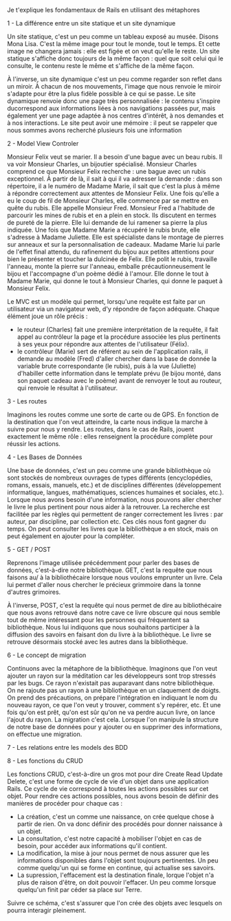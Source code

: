 

Je t'explique les fondamentaux de Rails en utilisant des métaphores


1 - La différence entre un site statique et un site dynamique

Un site statique, c'est un peu comme un tableau exposé au musée. Disons Mona Lisa. C'est la même image pour tout le monde, tout le temps. Et cette image ne changera jamais : elle est figée et on veut qu'elle le reste. Un site statique s'affiche donc toujours de la même façon : quel que soit celui qui le consulte, le contenu reste le même et s'affiche de la même façon.

À l'inverse, un site dynamique c'est un peu comme regarder son reflet dans un miroir. À chacun de nos mouvements, l'image que nous renvoie le miroir s'adapte pour être la plus fidèle possible à ce qui se passe. Le site dynamique renvoie donc une page très personnalisée : le contenu s'inspire ducorrespond aux informations liées à nos navigations passées pur, mais également yer une page adaptée à nos centres d'intérêt, à nos demandes et à nos interactions. Le site peut avoir une mémoire : il peut se rappeler que nous sommes avons recherché plusieurs fois une information

2 - Model View Controler

Monsieur Felix veut se marier. Il a besoin d'une bague avec un beau rubis. Il va voir Monsieur Charles, un bijoutier spécialisé.  Monsieur Charles comprend ce que Monsieur Felix recherche : une bague avec un rubis exceptionnel. À partir de là, il sait à qui il va adresser la demande : dans son répertoire, il a le numéro de Madame Marie, il sait que c'est la plus à même à répondre correctement aux attentes de Monsieur Felix. Une fois qu'elle a eu le coup de fil de Monsieur Charles, elle commence par se mettre en quête du rubis. Elle appelle Monsieur Fred. Monsieur Fred a l'habitude de parcourir les mines de rubis et en a plein en stock. Ils discutent en termes de pureté de la pierre. Elle lui demande de lui ramener sa pierre la plus indiquée. Une fois que Madame Marie a récupéré le rubis brute, elle s'adresse à Madame Juliette. Elle est spécialiste dans le montage de pierres sur anneaux et sur la personnalisation de cadeaux. Madame Marie lui parle de l'effet final attendu, du rafinement du bijou aux petites attentions pour bien le présenter et toucher la dulcinée de Felix. Elle polit le rubis, travaille l'anneau, monte la pierre sur l'anneau, emballe précautionneusement le bijou et l'accompagne d'un poème dédié à l'amour. Elle donne le tout à Madame Marie, qui donne le tout à Monsieur Charles, qui donne le paquet à Monsieur Felix.

Le MVC est un modèle qui permet, lorsqu'une requête est faite par un utilisateur via un navigateur web, d'y répondre de façon adéquate. Chaque élément joue un rôle précis : 
- le routeur (Charles) fait une première interprétation de la requête, il fait appel au contrôleur la page et la procédure associée les plus pertinents à ses yeux pour répondre aux attentes de l'utilisateur (Félix).
- le contrôleur (Marie) sert de référent au sein de l'application rails, il demande au modèle (Fred) d'aller chercher dans la base de donnée la variable brute correspondante (le rubis), puis à la vue (Juliette) d'habiller cette information dans le template prévu (le bijou monté, dans son paquet cadeau avec le poème) avant de renvoyer le tout au routeur, qui renvoie le résultat à l'utilisateur.

3 - Les routes

Imaginons les routes comme une sorte de carte ou de GPS. En fonction de la destination que l'on veut atteindre, la carte nous indique la marche à suivre pour nous y rendre. Les routes, dans le cas de Rails, jouent exactement le même rôle : elles renseignent la procédure complète pour réussir les actions.

4 - Les Bases de Données

Une base de données, c'est un peu comme une grande bibliothèque où sont stockés de nombreux ouvrages de types différents (encyclopédies, romans, essais, manuels, etc.) et de disciplines différentes (développement informatique, langues, mathématiques, sciences humaines et sociales, etc.). Lorsque nous avons besoin d'une information, nous pouvons aller chercher le livre le plus pertinent pour nous aider à la retrouver. La recherche est facilitée par les règles qui permettent de ranger correctement les livres : par auteur, par discipline, par collection etc. Ces clés nous font gagner du temps. On peut consulter les livres que la bibliothèque a en stock, mais on peut également en ajouter pour la compléter.  

5 - GET / POST

Reprenons l'image utilisée précédemment pour parler des bases de données, c'est-à-dire notre bibliothèque. GET, c'est la requête que nous faisons au/ à la bibliothécaire lorsque nous voulons emprunter un livre. Cela lui permet d'aller nous chercher le précieux grimmoire dans la tonne d'autres grimoires. 

À l'inverse, POST, c'est la requête qui nous permet de dire au bibliothécaire que nous avons retrouvé dans notre cave ce livre obscure qui nous semble tout de même intéressant pour les personnes qui fréquentent sa bibliothèque. Nous lui indiquons que nous souhaitons participer à la diffusion des savoirs en faisant don du livre à la bibliothèque. Le livre se retrouve désormais stocké avec les autres dans la bibliothèque. 

6 - Le concept de migration

Continuons avec la métaphore de la bibliothèque. Imaginons que l'on veut ajouter un rayon sur la méditation car les développeurs sont trop stressés par les bugs. Ce rayon n'existait pas auparavant dans notre bibliothèque. On ne rajoute pas un rayon à une bibliothèque en un claquement de doigts. On prend des précautions, on prépare l'intégration en indiquant le nom du nouveau rayon, ce que l'on veut y trouver, comment s'y repérer, etc. Et une fois qu'on est prêt, qu'on est sûr qu'on ne va perdre aucun livre, on lance l'ajout du rayon. La migration c'est cela. Lorsque l'on manipule la structure de notre base de données pour y ajouter ou en supprimer des informations, on effectue une migration.


7 - Les relations entre les models des BDD



8 - Les fonctions du CRUD

Les fonctions CRUD, c'est-à-dire un gros mot pour dire Create Read Update Delete, c'est une forme de cycle de vie d'un objet dans une application Rails. Ce cycle de vie correspond à toutes les actions possibles sur cet objet. Pour rendre ces actions possibles, nous avons besoin de définir des manières de procéder pour chaque cas :

- La création, c'est un comme une naissance, on crée quelque chose à partir de rien. On va donc définir des procédés pour donner naissance à un objet.
- La consultation, c'est notre capacité à mobiliser l'objet en cas de besoin, pour accéder aux informations qu'il contient.
- La modification, la mise à jour nous permet de nous assurer que les informations disponibles dans l'objet sont toujours pertinentes. Un peu comme quelqu'un qui se forme en continue, qui actualise ses savoirs.
- La supression, l'effacement est la destination finale, lorque l'objet n'a plus de raison d'être, on doit pouvoir l'effacer. Un peu comme lorsque quelqu'un finit par céder sa place sur Terre.

Suivre ce schéma, c'est s'assurer que l'on crée des objets avec lesquels on pourra interagir pleinement.